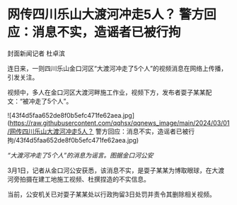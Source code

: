 # 网传四川乐山大渡河冲走5人？ 警方回应：消息不实，造谣者已被行拘

封面新闻记者 杜卓滨

连日来，一则四川乐山金口河区“大渡河冲走了5个人”的视频消息在网络上传播，引发关注。

视频中，多人在金口河区大渡河畔施工作业，视频下方，发布者耍子某某配文：“被冲走了5个人”。

![43f4d5faa652de8f0b5efc471fe62aea.jpg](https://raw.githubusercontent.com/qqhsx/qqnews_image/main/2024/03/01/网传四川乐山大渡河冲走5人？ 警方回应：消息不实，造谣者已被行拘/43f4d5faa652de8f0b5efc471fe62aea.jpg)

_“大渡河冲走了5个人”的消息为谣言。图据金口河公安_

3月1日，记者从金口河公安获悉，该消息不实，是耍子某某为博取眼球，在大渡河旁拍摄在建工地施工视频、杜撰捏造的不实信息。

当前，公安机关已对耍子某某处以行政拘留3日处罚并责令其删除相关视频。

